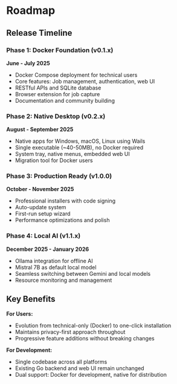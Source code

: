 # Roadmap

## Release Timeline

### Phase 1: Docker Foundation (v0.1.x)

**June - July 2025**

- Docker Compose deployment for technical users
- Core features: Job management, authentication, web UI
- RESTful APIs and SQLite database
- Browser extension for job capture
- Documentation and community building

### Phase 2: Native Desktop (v0.2.x)

**August - September 2025**

- Native apps for Windows, macOS, Linux using Wails
- Single executable (~40-50MB), no Docker required
- System tray, native menus, embedded web UI
- Migration tool for Docker users

### Phase 3: Production Ready (v1.0.0)

**October - November 2025**

- Professional installers with code signing
- Auto-update system
- First-run setup wizard
- Performance optimizations and polish

### Phase 4: Local AI (v1.1.x)

**December 2025 - January 2026**

- Ollama integration for offline AI
- Mistral 7B as default local model
- Seamless switching between Gemini and local models
- Resource monitoring and management

## Key Benefits

**For Users:**

- Evolution from technical-only (Docker) to one-click installation
- Maintains privacy-first approach throughout
- Progressive feature additions without breaking changes

**For Development:**

- Single codebase across all platforms
- Existing Go backend and web UI remain unchanged
- Dual support: Docker for development, native for distribution
